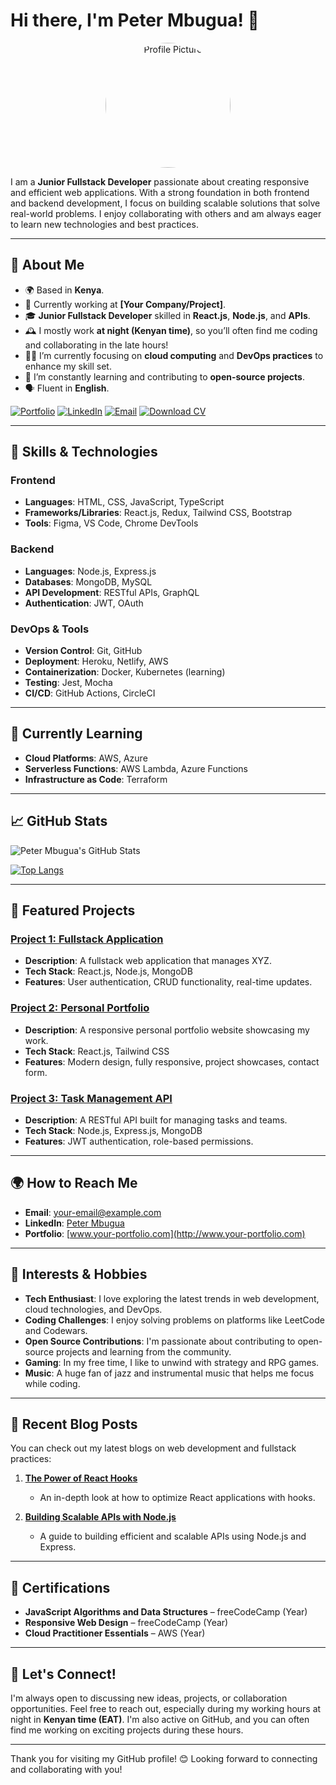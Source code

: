 # Hi there, I'm Peter Mbugua! 👋

<div align="center">
  <img src="https://p-mbugua.github.io/Official-_Portfolio/peter.png" alt="Profile Picture" width="200" height="200" style="border-radius:50%;"/>
</div>

I am a **Junior Fullstack Developer** passionate about creating responsive and efficient web applications. With a strong foundation in both frontend and backend development, I focus on building scalable solutions that solve real-world problems. I enjoy collaborating with others and am always eager to learn new technologies and best practices.

---

## 🚀 About Me
- 🌍 Based in **Kenya**.
- 💼 Currently working at **[Your Company/Project]**.
- 🎓 **Junior Fullstack Developer** skilled in **React.js**, **Node.js**, and **APIs**.
- 🕰️ I mostly work **at night (Kenyan time)**, so you’ll often find me coding and collaborating in the late hours!
- 🧑‍💻 I’m currently focusing on **cloud computing** and **DevOps practices** to enhance my skill set.
- 🌱 I’m constantly learning and contributing to **open-source projects**.
- 🗣️ Fluent in **English**.

[![Portfolio](https://img.shields.io/badge/-Portfolio-blue?style=for-the-badge&logo=google-chrome&logoColor=white)](http://www.your-portfolio-link.com)
[![LinkedIn](https://img.shields.io/badge/-LinkedIn-blue?style=for-the-badge&logo=linkedin&logoColor=white)](https://www.linkedin.com/in/your-linkedin-profile/)
[![Email](https://img.shields.io/badge/-Email-blue?style=for-the-badge&logo=gmail&logoColor=white)](mailto:your-email@example.com)
[![Download CV](https://img.shields.io/badge/-Download%20CV-brightgreen?style=for-the-badge&logo=download&logoColor=white)](http://www.your-cv-link.com)

---

## 🔧 Skills & Technologies

### Frontend
- **Languages**: HTML, CSS, JavaScript, TypeScript
- **Frameworks/Libraries**: React.js, Redux, Tailwind CSS, Bootstrap
- **Tools**: Figma, VS Code, Chrome DevTools

### Backend
- **Languages**: Node.js, Express.js
- **Databases**: MongoDB, MySQL
- **API Development**: RESTful APIs, GraphQL
- **Authentication**: JWT, OAuth

### DevOps & Tools
- **Version Control**: Git, GitHub
- **Deployment**: Heroku, Netlify, AWS
- **Containerization**: Docker, Kubernetes (learning)
- **Testing**: Jest, Mocha
- **CI/CD**: GitHub Actions, CircleCI

---

## 🧠 Currently Learning
- **Cloud Platforms**: AWS, Azure
- **Serverless Functions**: AWS Lambda, Azure Functions
- **Infrastructure as Code**: Terraform

---

## 📈 GitHub Stats
![Peter Mbugua's GitHub Stats](https://github-readme-stats.vercel.app/api?username=yourusername&show_icons=true&theme=dark&count_private=true)

[![Top Langs](https://github-readme-stats.vercel.app/api/top-langs/?username=yourusername&layout=compact&theme=dark)](https://github.com/yourusername)

---

## 🌟 Featured Projects

### [Project 1: Fullstack Application](project-link)
   - **Description**: A fullstack web application that manages XYZ.
   - **Tech Stack**: React.js, Node.js, MongoDB
   - **Features**: User authentication, CRUD functionality, real-time updates.

### [Project 2: Personal Portfolio](project-link)
   - **Description**: A responsive personal portfolio website showcasing my work.
   - **Tech Stack**: React.js, Tailwind CSS
   - **Features**: Modern design, fully responsive, project showcases, contact form.

### [Project 3: Task Management API](project-link)
   - **Description**: A RESTful API built for managing tasks and teams.
   - **Tech Stack**: Node.js, Express.js, MongoDB
   - **Features**: JWT authentication, role-based permissions.

---

## 🌍 How to Reach Me
- **Email**: [your-email@example.com](mailto:your-email@example.com)
- **LinkedIn**: [Peter Mbugua](https://www.linkedin.com/in/your-linkedin-profile/)
- **Portfolio**: [www.your-portfolio.com](http://www.your-portfolio.com)

---

## 🎯 Interests & Hobbies
- **Tech Enthusiast**: I love exploring the latest trends in web development, cloud technologies, and DevOps.
- **Coding Challenges**: I enjoy solving problems on platforms like LeetCode and Codewars.
- **Open Source Contributions**: I'm passionate about contributing to open-source projects and learning from the community.
- **Gaming**: In my free time, I like to unwind with strategy and RPG games.
- **Music**: A huge fan of jazz and instrumental music that helps me focus while coding.

---

## 📝 Recent Blog Posts
You can check out my latest blogs on web development and fullstack practices:

1. **[The Power of React Hooks](blog-link)**
   - An in-depth look at how to optimize React applications with hooks.
   
2. **[Building Scalable APIs with Node.js](blog-link)**
   - A guide to building efficient and scalable APIs using Node.js and Express.

---

## 📜 Certifications
- **JavaScript Algorithms and Data Structures** – freeCodeCamp (Year)
- **Responsive Web Design** – freeCodeCamp (Year)
- **Cloud Practitioner Essentials** – AWS (Year)

---

## 💬 Let's Connect!
I'm always open to discussing new ideas, projects, or collaboration opportunities. Feel free to reach out, especially during my working hours at night in **Kenyan time (EAT)**. I'm also active on GitHub, and you can often find me working on exciting projects during these hours.

---

Thank you for visiting my GitHub profile! 😊 Looking forward to connecting and collaborating with you!
